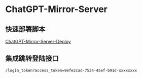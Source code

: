 # ChatGPT-Mirror-Server

## 快速部署脚本

[ChatGPT-Mirror-Server-Deploy](https://github.com/xyhelper/chatgpt-mirror-server-deploy)

## 集成跳转登陆接口

```
/login_token?access_token=9efe2cad-7534-45ef-b91d-xxxxxxxx
```
